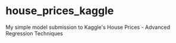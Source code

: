 # house_prices_kaggle
My simple model submission to Kaggle's House Prices - Advanced Regression Techniques
